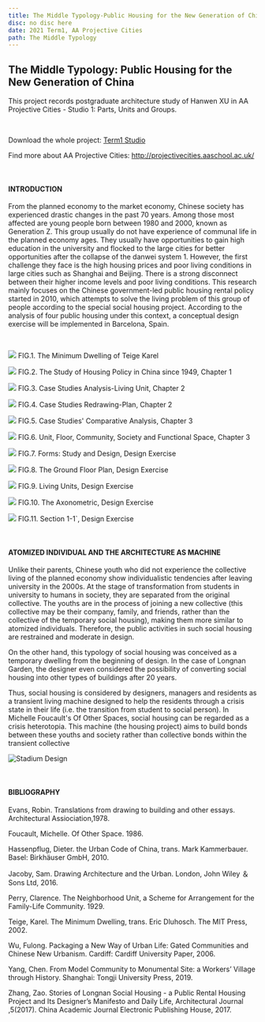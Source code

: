 ```yaml
---
title: The Middle Typology-Public Housing for the New Generation of China 
disc: no disc here
date: 2021 Term1, AA Projective Cities
path: The Middle Typology
---
```

<special>
</special>

## The Middle Typology: Public Housing for the New Generation of China

This project records postgraduate architecture study of Hanwen XU in AA Projective Cities - Studio 1: Parts, Units and Groups. 

</br>

Download the whole project: 
[Term1 Studio](https://github.com/HanwenXU721/HanwenXU.github.io/raw/master/resources/Term1%20Studio.pdf)
 
Find more about AA Projective Cities:
http://projectivecities.aaschool.ac.uk/

</br>

#### INTRODUCTION

From the planned economy to the market economy, Chinese society has experienced drastic changes in the past 70 years. Among those most affected are young people born between 1980 and 2000, known as Generation Z. This group usually do not have experience of communal life in the planned economy ages. They usually have opportunities to gain high education in the university and flocked to the large cities for better opportunities after the collapse of the danwei system 1. However, the first challenge they face is the high housing prices and poor living conditions in large cities such as Shanghai and Beijing. There is a strong disconnect between their higher income levels and poor living conditions. This research mainly focuses on the Chinese government-led public housing rental policy started in 2010, which attempts to solve the living problem of this group of people according to the special social housing project. According to the analysis of four public housing under this context, a conceptual design exercise will be implemented in Barcelona, Spain.

</br>

<p id= "it">
<img src="../images/articles/design_01/1.jpg">
 FIG.1. The Minimum Dwelling of Teige Karel
</p>

<p id= "it">
<img src="../images/articles/design_01/2.jpg">
 FIG.2. The Study of Housing Policy in China since 1949, Chapter 1
</p>

<p id= "it">
<img src="../images/articles/design_01/3.jpg">
 FIG.3. Case Studies Analysis-Living Unit, Chapter 2
</p>

<p id= "it">
<img src="../images/articles/design_01/4.jpg">
 FIG.4. Case Studies Redrawing-Plan, Chapter 2
</p>

<p id= "it">
<img src="../images/articles/design_01/5.jpg">
 FIG.5. Case Studies' Comparative Analysis, Chapter 3
</p>

<p id= "it">
<img src="../images/articles/design_01/6.jpg">
 FIG.6. Unit, Floor, Community, Society and Functional Space, Chapter 3
</p>

<p id= "it">
<img src="../images/articles/design_01/7.jpg">
 FIG.7. Forms: Study and Design, Design Exercise
</p>

<p id= "it">
<img src="../images/articles/design_01/8.jpg">
 FIG.8. The Ground Floor Plan, Design Exercise
</p>

<p id= "it">
<img src="../images/articles/design_01/9.jpg">
 FIG.9. Living Units, Design Exercise
</p>

<p id= "it">
<img src="../images/articles/design_01/10.jpg">
 FIG.10. The Axonometric, Design Exercise
</p>

<p id= "it">
<img src="../images/articles/design_01/11.jpg">
 FIG.11. Section 1-1`, Design Exercise
</p>

</br>

#### ATOMIZED INDIVIDUAL AND THE ARCHITECTURE AS MACHINE

Unlike their parents, Chinese youth who did not experience the collective living of the planned economy show individualistic tendencies after leaving university in the 2000s. At the stage of transformation from students in university to humans in society, they are separated from the original collective. The youths are in the process of joining a new collective (this collective may be their company, family, and friends, rather than the collective of the temporary social housing), making them more similar to atomized individuals. Therefore, the public activities in such social housing are restrained and moderate in design.

On the other hand, this typology of social housing was conceived as a temporary dwelling from the beginning of design. In the case of Longnan Garden, the designer even considered the possibility of converting social housing into other types of buildings after 20 years.

Thus, social housing is considered by designers, managers and residents as a transient living machine designed to help the residents through a crisis state in their life (i.e. the transition from student to social person). In Michelle Foucault's Of Other Spaces, social housing can be regarded as a crisis heterotopia. This machine (the housing project) aims to build bonds between these youths and society rather than collective bonds within the transient collective

![Stadium Design](../images/articles/design_01/12.jpg)

</br>

#### BIBLIOGRAPHY

Evans, Robin. Translations from drawing to building and other essays. Architectural Assiociation,1978.

Foucault, Michelle. Of Other Space. 1986.

Hassenpflug, Dieter. the Urban Code of China, trans. Mark Kammerbauer. Basel: Birkhäuser GmbH, 2010.

Jacoby, Sam. Drawing Architecture and the Urban. London, John Wiley ＆ Sons Ltd, 2016.

Perry, Clarence. The Neighborhood Unit, a Scheme for Arrangement for the Family-Life Community. 1929.

Teige, Karel. The Minimum Dwelling, trans. Eric Dluhosch. The MIT Press, 2002.

Wu, Fulong. Packaging a New Way of Urban Life: Gated Communities and Chinese New Urbanism. Cardiff: Cardiff University Paper, 2006.

Yang, Chen. From Model Community to Monumental Site: a Workers’ Village through History. Shanghai: Tongji University Press, 2019.

Zhang, Zao. Stories of Longnan Social Housing - a Public Rental Housing Project and Its Designer’s Manifesto and Daily Life, Architectural Journal ,5(2017). China Academic Journal Electronic Publishing House, 2017.